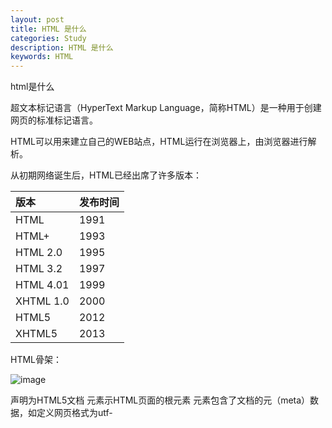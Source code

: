 ```yaml
---
layout: post
title: HTML 是什么
categories: Study
description: HTML 是什么
keywords: HTML
---
```


html是什么

超文本标记语言（HyperText Markup Language，简称HTML）是一种用于创建网页的标准标记语言。

HTML可以用来建立自己的WEB站点，HTML运行在浏览器上，由浏览器进行解析。

从初期网络诞生后，HTML已经出席了许多版本：

| 版本  |   发布时间      |
|:------|:----------|
| HTML      |  1991         |
| HTML+      |  1993         |
| HTML 2.0      |  1995         |
| HTML 3.2      |  1997         |
| HTML 4.01      |   1999         |
| XHTML 1.0      |   2000        |
| HTML5      |   2012        |
| XHTML5      |   2013        |

HTML骨架：

![image](https://github.com/weakchen007/aiwv.github.io/assets/58799395/b3727014-43d1-4359-8c7e-c4efcc04ad2b)

 <!DOCUTYPE html> 声明为HTML5文档

 <html>元素示HTML页面的根元素
 
 <head>元素包含了文档的元（meta）数据，如<meat charset=”utf-8”>定义网页格式为utf-<title>元素描述了文档的标题
 
 <body>元素包含了可见的页面内容

HTML认知

HTML 是用来描述网页的一种语言；

HTML 指的是超文本标记语言：HyperText Markup Language；

HTML 不是一种编程语言，而是一种标记语言；

标记语言是一套标记标签（markup tag）；

HTML使用标记标签来描述网页；

HTML 文档包含了HTML标签及文本内容；

HTML 文档也叫做web页面。

HTML标签

HTML 标记标签通常被称为HTML标签（HTML tag）；

HTML 标签是由尖括号包围的关键词，比如<html>;

HTML 标签通常是成对出现的，比如<a>和</a>；

标签对中的第一个标签是开始标签，第二个标签为结束标签；

开始和结束标签也被称为开放标签和闭合标签；

语法：

<标签>内容</标签>。

HTML元素

“HTML标签”和“HTML元素”通常都是描述同样的意思；

但是严格来讲，一个HTML元素包含了开始标签和结束标签，如下实例：

HTML元素：

<p>XX</P>

Web浏览器

Web浏览器（如Chrome, Edge, Firefox, Safari等）可用于读取HTML文件，并将其作为网页显示。

浏览器并不是直接显示的HTML标签，但可以用标签来决定如何展现HTML页面的内容给用户。



